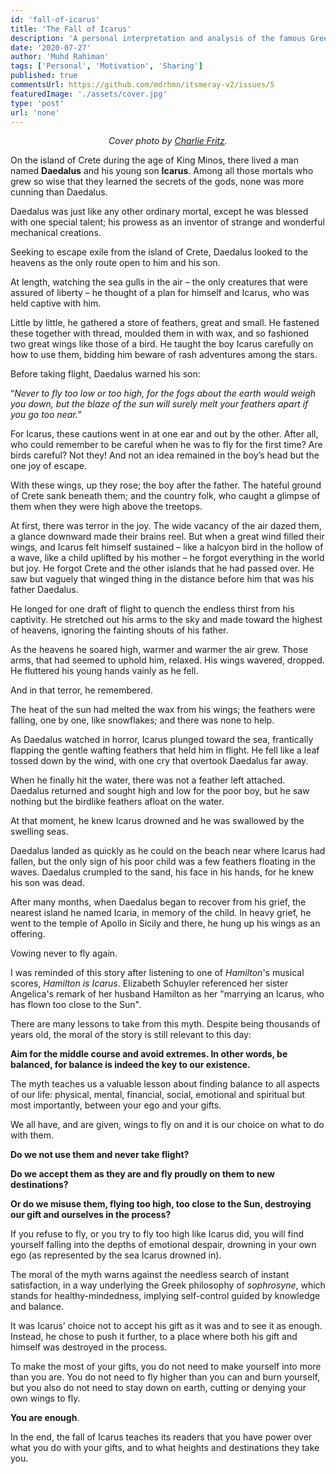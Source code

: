 ```yaml
---
id: 'fall-of-icarus'
title: 'The Fall of Icarus'
description: 'A personal interpretation and analysis of the famous Greek mythology.'
date: '2020-07-27'
author: 'Muhd Rahiman'
tags: ['Personal', 'Motivation', 'Sharing']
published: true
commentsUrl: https://github.com/mdrhmn/itsmeray-v2/issues/5
featuredImage: './assets/cover.jpg'
type: 'post'
url: 'none'
---
```


<div align="center">
    <em>Cover photo by <a href="https://www.pinterest.com/pin/505247651945612184/">Charlie Fritz</a>.
    </em>
</div>

On the island of Crete during the age of King Minos, there lived a man named **Daedalus** and his young son **Icarus**. Among all those mortals who grew so wise that they learned the secrets of the gods, none was more cunning than Daedalus.

Daedalus was just like any other ordinary mortal, except he was blessed with one special talent; his prowess as an inventor of strange and wonderful mechanical creations.

Seeking to escape exile from the island of Crete, Daedalus looked to the heavens as the only route open to him and his son. 

At length, watching the sea gulls in the air – the only creatures that were assured of liberty – he thought of a plan for himself and Icarus, who was held captive with him. 

Little by little, he gathered a store of feathers, great and small. He fastened these together with thread, moulded them in with wax, and so fashioned two great wings like those of a bird. He taught the boy Icarus carefully on how to use them, bidding him beware of rash adventures among the stars.

Before taking flight, Daedalus warned his son: 

“*Never to fly too low or too high, for the fogs about the earth would weigh you down, but the blaze of the sun will surely melt your feathers apart if you go too near.*”

For Icarus, these cautions went in at one ear and out by the other. After all, who could remember to be careful when he was to fly for the first time? Are birds careful? Not they! And not an idea remained in the boy’s head but the one joy of escape.

With these wings, up they rose; the boy after the father. The hateful ground of Crete sank beneath them; and the country folk, who caught a glimpse of them when they were high above the treetops.

At first, there was terror in the joy. The wide vacancy of the air dazed them, a glance downward made their brains reel. But when a great wind filled their wings, and Icarus felt himself sustained – like a halcyon bird in the hollow of a wave, like a child uplifted by his mother – he forgot everything in the world but joy. He forgot Crete and the other islands that he had passed over. He saw but vaguely that winged thing in the distance before him that was his father Daedalus. 

He longed for one draft of flight to quench the endless thirst from his captivity. He stretched out his arms to the sky and made toward the highest of heavens, ignoring the fainting shouts of his father.

As the heavens he soared high, warmer and warmer the air grew. Those arms, that had seemed to uphold him, relaxed. His wings wavered, dropped. He fluttered his young hands vainly as he fell.

And in that terror, he remembered. 

The heat of the sun had melted the wax from his wings; the feathers were falling, one by one, like snowflakes; and there was none to help.

As Daedalus watched in horror, Icarus plunged toward the sea, frantically flapping the gentle wafting feathers that held him in flight. He fell like a leaf tossed down by the wind, with one cry that overtook Daedalus far away.

When he finally hit the water, there was not a feather left attached. Daedalus returned and sought high and low for the poor boy, but he saw nothing but the birdlike feathers afloat on the water. 

At that moment, he knew Icarus drowned and he was swallowed by the swelling seas.

Daedalus landed as quickly as he could on the beach near where Icarus had fallen, but the only sign of his poor child was a few feathers floating in the waves. Daedalus crumpled to the sand, his face in his hands, for he knew his son was dead. 

After many months, when Daedalus began to recover from his grief, the nearest island he named Icaria, in memory of the child. In heavy grief, he went to the temple of Apollo in Sicily and there, he hung up his wings as an offering. 

Vowing never to fly again.

I was reminded of this story after listening to one of *Hamilton*'s musical scores, *Hamilton is Icarus*. Elizabeth Schuyler referenced her sister Angelica's remark of her husband Hamilton as her "marrying an Icarus, who has flown too close to the Sun".

There are many lessons to take from this myth. Despite being thousands of years old, the moral of the story is still relevant to this day:

**Aim for the middle course and avoid extremes. In other words, be balanced, for balance is indeed the key to our existence.**

The myth teaches us a valuable lesson about finding balance to all aspects of our life: physical, mental, financial, social, emotional and spiritual but most importantly, between your ego and your gifts. 

We all have, and are given, wings to fly on and it is our choice on what to do with them. 

**Do we not use them and never take flight?** 

**Do we accept them as they are and fly proudly on them to new destinations?** 

**Or do we misuse them, flying too high, too close to the Sun, destroying our gift and ourselves in the process?**

If you refuse to fly, or you try to fly too high like Icarus did, you will find yourself falling into the depths of emotional despair, drowning in your own ego (as represented by the sea Icarus drowned in).

The moral of the myth warns against the needless search of instant satisfaction, in a way underlying the Greek philosophy of *sophrosyne*, which stands for healthy-mindedness, implying self-control guided by knowledge and balance.

It was Icarus’ choice not to accept his gift as it was and to see it as enough. Instead, he chose to push it further, to a place where both his gift and himself was destroyed in the process.

To make the most of your gifts, you do not need to make yourself into more than you are. You do not need to fly higher than you can and burn yourself, but you also do not need to stay down on earth, cutting or denying your own wings to fly. 

**You are enough**. 

In the end, the fall of Icarus teaches its readers that you have power over what you do with your gifts, and to what heights and destinations they take you.